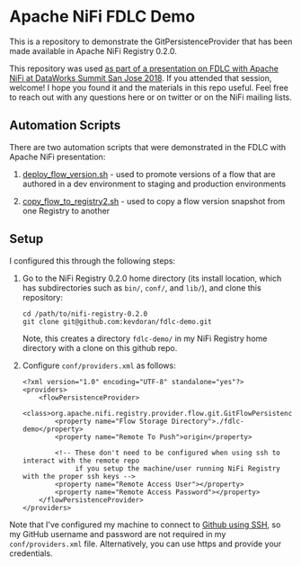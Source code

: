 # Apache NiFi FDLC Demo

This is a repository to demonstrate the GitPersistenceProvider that has been made available in Apache NiFi Registry 0.2.0.

This repository was used [as part of a presentation on FDLC with Apache NiFi at DataWorks Summit San Jose 2018](https://dataworkssummit.com/san-jose-2018/session/sdlc-with-apache-nifi/). If you attended that session, welcome! I hope you found it and the materials in this repo useful. Feel free to reach out with any questions here or on twitter or on the NiFi mailing lists.

## Automation Scripts

There are two automation scripts that were demonstrated in the FDLC with Apache NiFi presentation:

1. [deploy_flow_version.sh](deploy_flow_version.sh) - used to promote versions of a flow that are authored in a dev environment to staging and production environments

2. [copy_flow_to_registry2.sh](copy_flow_to_registry2.sh) - used to copy a flow version snapshot from one Registry to another

## Setup

I configured this through the following steps:

1. Go to the NiFi Registry 0.2.0 home directory (its install location, which has subdirectories such as `bin/`, `conf/`, and `lib/`), and clone this repository:

    ```
    cd /path/to/nifi-registry-0.2.0
    git clone git@github.com:kevdoran/fdlc-demo.git
    ```

    Note, this creates a directory `fdlc-demo/` in my NiFi Registry home directory with a clone on this github repo.

2. Configure `conf/providers.xml` as follows:

    ```
    <?xml version="1.0" encoding="UTF-8" standalone="yes"?>
    <providers>
        <flowPersistenceProvider>
            <class>org.apache.nifi.registry.provider.flow.git.GitFlowPersistenceProvider</class>
            <property name="Flow Storage Directory">./fdlc-demo</property>
            <property name="Remote To Push">origin</property>
            
            <!-- These don't need to be configured when using ssh to interact with the remote repo
                 if you setup the machine/user running NiFi Registry with the proper ssh keys -->
            <property name="Remote Access User"></property>
            <property name="Remote Access Password"></property>
        </flowPersistenceProvider>
    </providers>
    ```

Note that I've configured my machine to connect to [Github using SSH](https://help.github.com/articles/connecting-to-github-with-ssh/), so my GitHub username and password are not required in my `conf/providers.xml` file. Alternatively, you can use https and provide your credentials.

